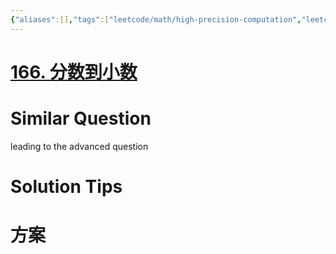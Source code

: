 ```yaml
---
{"aliases":[],"tags":["leetcode/math/high-precision-computation","leetcode/hash-table","leetcode/unsolved"],"review-dates":[],"dg-publish":true,"difficulty":"medium","date-created":"2023-05-24-Wed, 2:56:31 pm","date-modified":"2023-05-24-Wed, 2:57:44 pm","permalink":"/programming/basic/leetcode/166. 分数到小数/","dgPassFrontmatter":true}
---
```



# [166. 分数到小数](https://leetcode.cn/problems/fraction-to-recurring-decimal/)

# Similar Question

leading to the advanced question

# Solution Tips

# 方案
